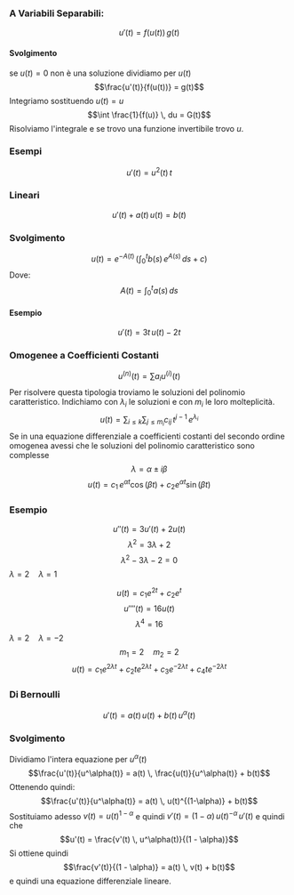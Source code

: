 ### A Variabili Separabili:
$$u'(t) = f(u(t)) \, g(t)$$
#### Svolgimento
se $u(t) = 0$ non è una soluzione dividiamo per $u(t)$
$$\frac{u'(t)}{f(u(t))} = g(t)$$
Integriamo sostituendo $u(t) = u$
$$\int \frac{1}{f(u)} \, du = G(t)$$
Risolviamo l'integrale e se trovo una funzione invertibile trovo $u$.
### Esempi
$$u'(t) = u^2(t) \, t$$
### Lineari
$$u'(t) + a(t) \, u(t) = b(t)$$
### Svolgimento 
$$u(t) = e^{-A(t)} \, \left(\int_0^t b(s) \, e^{A(s)} \, ds + c\right)$$
Dove:
$$A(t) = \int_0^t a(s) \, ds$$
#### Esempio 
$$u'(t) = 3t \, u(t) - 2t$$
### Omogenee a Coefficienti Costanti
$$u^{(n)}(t) = \sum a_i u^{(i)}(t)$$
Per risolvere questa tipologia troviamo le soluzioni del polinomio caratteristico.
Indichiamo con $\lambda_i$ le soluzioni e con $m_i$ le loro molteplicità.
$$u(t) = \sum_{i \leq k}\sum_{j \leq m_i} c_{i j} \, t^{j - 1} \, e^{\lambda_i}$$
Se in una equazione differenziale a coefficienti costanti del secondo ordine omogenea avessi che le soluzioni del polinomio caratteristico sono complesse $$\lambda = \alpha \pm i \beta$$
$$u(t) = c_1 \, e^{\alpha t} \cos(\beta t) + c_2 e^{\alpha t} \sin(\beta t)$$
### Esempio
$$u''(t) = 3 u'(t) + 2 u(t)$$
$$\lambda^2= 3 \lambda + 2$$
$$\lambda^2 - 3\lambda - 2 = 0$$
$\lambda = 2 \quad \lambda = 1$

$$u(t) = c_1 e^{2t} + c_2 e^t$$
$$u''''(t) = 16 u(t)$$
$$\lambda^4 = 16$$
$\lambda = 2 \quad \lambda = -2$
$$m_1 = 2 \quad m_2 = 2$$
$$u(t) = c_1e^{2 \lambda t} + c_2te^{2 \lambda t} + c_3e^{-2 \lambda t} + c_4te^{-2 \lambda t}$$
### Di Bernoulli
$$u'(t) = a(t) \, u(t) + b(t) \, u^\alpha(t)$$
### Svolgimento 
Dividiamo l'intera equazione per $u^\alpha (t)$ 
$$\frac{u'(t)}{u^\alpha(t)} = a(t) \, \frac{u(t)}{u^\alpha(t)} + b(t)$$
Ottenendo quindi:
$$\frac{u'(t)}{u^\alpha(t)} = a(t) \, u(t)^{(1-\alpha)} + b(t)$$
Sostituiamo adesso $v(t) = u(t)^{1-\alpha}$ e quindi $v'(t) = (1 - \alpha) \, u(t)^{-\alpha} \, u'(t)$ e quindi che
$$u'(t) = \frac{v'(t) \, u^\alpha(t)}{(1 - \alpha)}$$
Si ottiene quindi
$$\frac{v'(t)}{(1 - \alpha)} = a(t) \, v(t) + b(t)$$
e quindi una equazione differenziale lineare.

